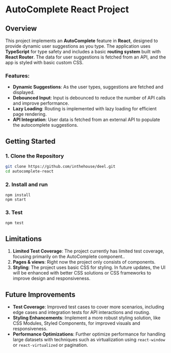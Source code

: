# AutoComplete React Project

## Overview

This project implements an **AutoComplete** feature in **React**, designed to provide dynamic user suggestions as you type. The application uses **TypeScript** for type safety and includes a basic **routing system** built with **React Router**. The data for user suggestions is fetched from an API, and the app is styled with basic custom CSS.

### Features:
- **Dynamic Suggestions**: As the user types, suggestions are fetched and displayed.
- **Debounced Input**: Input is debounced to reduce the number of API calls and improve performance.
- **Lazy Loading**: Routing is implemented with lazy loading for efficient page rendering.
- **API Integration**: User data is fetched from an external API to populate the autocomplete suggestions.

## Getting Started

### 1. Clone the Repository

```bash
git clone https://github.com/inthehouse/deel.git
cd autocomplete-react
```
### 2. Install and run
```
npm install
npm start
```
### 3. Test
```
npm test
```

## Limitations

1. **Limited Test Coverage**: The project currently has limited test coverage, focusing primarily on the AutoComplete component..
2. **Pages & views**: Right now the project only consists of components.
3. **Styling**: The project uses basic CSS for styling. In future updates, the UI will be enhanced with better CSS solutions or CSS frameworks to improve design and responsiveness.
   
## Future Improvements

- **Test Coverage**: Improved test cases to cover more scenarios, including edge cases and integration tests for API interactions and routing.
- **Styling Enhancements**: Implement a more robust styling solution, like CSS Modules, Styled Components, for improved visuals and responsiveness.
- **Performance Optimizations**: Further optimize performance for handling large datasets with techniques such as virtualization using ```react-window``` or ```react-virtualized``` or pagination.
